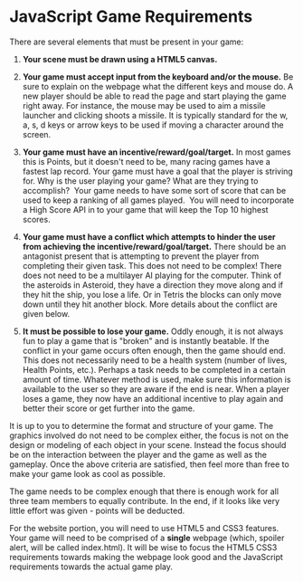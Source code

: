 # JavaScript Game Requirements
  
There are several elements that must be present in your game:

1. **Your scene must be drawn using a HTML5 canvas.**

2. **Your game must accept input from the keyboard and/or the mouse.**
Be sure to explain on the webpage what the different keys and mouse do. A new player should be able to read the page and start playing the game right away. For instance, the mouse may be used to aim a missile launcher and clicking shoots a missile. It is typically standard for the w, a, s, d keys or arrow keys to be used if moving a character around the screen.

3. **Your game must have an incentive/reward/goal/target.**
In most games this is Points, but it doesn't need to be, many racing games have a fastest lap record. Your game must have a goal that the player is striving for. Why is the user playing your game? What are they trying to accomplish? &nbsp;Your game needs to have some sort of score that can be used to keep a ranking of all games played. &nbsp;You will need to incorporate a High Score API in to your game that will keep the Top 10 highest scores.

4. **Your game must have a conflict which attempts to hinder the user from achieving the incentive/reward/goal/target.**
There should be an antagonist present that is attempting to prevent the player from completing their given task. This does not need to be complex! There does not need to be a multilayer AI playing for the computer. Think of the asteroids in Asteroid, they have a direction they move along and if they hit the ship, you lose a life. Or in Tetris the blocks can only move down until they hit another block. More details about the conflict are given below.

5. **It must be possible to lose your game.**
Oddly enough, it is not always fun to play a game that is "broken" and is instantly beatable. If the conflict in your game occurs often enough, then the game should end. This does not necessarily need to be a health system (number of lives, Health Points, etc.). Perhaps a task needs to be completed in a certain amount of time. Whatever method is used, make sure this information is available to the user so they are aware if the end is near. When a player loses a game, they now have an additional incentive to play again and better their score or get further into the game.

It is up to you to determine the format and structure of your game. The graphics involved do not need to be complex either, the focus is not on the design or modeling of each object in your scene. Instead the focus should be on the interaction between the player and the game as well as the gameplay. Once the above criteria are satisfied, then feel more than free to make your game look as cool as possible.

The game needs to be complex enough that there is enough work for all three team members to equally contribute. In the end, if it looks like very little effort was given - points will be deducted.

For the website portion, you will need to use HTML5 and CSS3 features. Your game will need to be comprised of a **single** webpage (which, spoiler alert, will be called index.html). It will be wise to focus the HTML5 CSS3 requirements towards making the webpage look good and the JavaScript requirements towards the actual game play.
